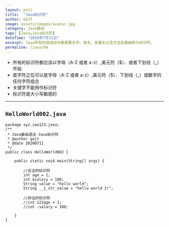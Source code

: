 ```yaml
---
layout: post
title:  "Java标识符"
author: GEJT
image: assets/images/avatar.jpg
category: Java基础
tags: [Java,Java标识符]
dateTime: "2020年7月11日"
excerpt: Java所有的组成部分都需要名字。类名、变量名以及方法名都被称为标识符。
permalink: /java/04
---
```



 * 所有的标识符都应该以字母（A-Z 或者 a-z）,美元符（$）、或者下划线（_）开始
 * 首字符之后可以是字母（A-Z 或者 a-z）,美元符（$）、下划线（_）或数字的任何字符组合
 * 关键字不能用作标识符
 * 标识符是大小写敏感的

---

## `HelloWorld002.java`
```
package xyz.zao123.java;
/**
 * Java基础语法-Java标识符
 * @author gejt
 * @date 20200711
 */
public class HelloWorld002 {

    public static void main(String[] args) {

        //合法的标识符
        int age = 1;
        int $salary = 100;
        String value = "hello world";
        String __1_str_value = "hello world 2!";

        //非法的标识符
        //int 123age = 1;
        //int -salary = 100;

    }
}
```





